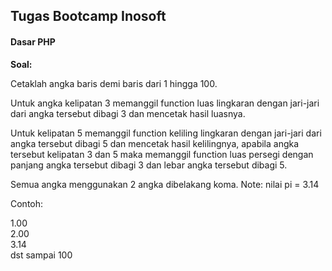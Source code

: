 <h2>Tugas Bootcamp Inosoft</h2>
<h4>Dasar PHP</h4>

<b>Soal:</b>

<p>Cetaklah angka baris demi baris dari 1 hingga 100.</p>

<p>Untuk angka kelipatan 3 memanggil function luas lingkaran dengan jari-jari dari angka tersebut dibagi 3 dan mencetak hasil luasnya.</p>

<p>Untuk kelipatan 5 memanggil function keliling lingkaran dengan jari-jari dari angka tersebut dibagi 5 dan mencetak hasil kelilingnya, apabila angka tersebut kelipatan 3 dan 5 maka memanggil function luas persegi dengan panjang angka tersebut dibagi 3 dan lebar angka tersebut dibagi 5. </p>

<p>Semua angka menggunakan 2 angka dibelakang koma. Note: nilai pi = 3.14</p>

<p>Contoh:<p>
1.00<br>
2.00<br>
3.14<br>
dst sampai 100
